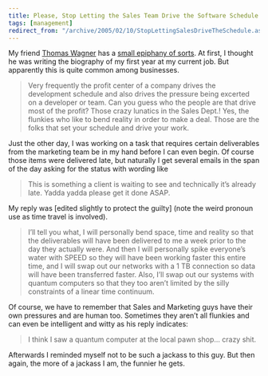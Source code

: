 ```yaml
---
title: Please, Stop Letting the Sales Team Drive the Software Schedule
tags: [management]
redirect_from: "/archive/2005/02/10/StopLettingSalesDriveTheSchedule.aspx/"
---
```


My friend [Thomas Wagner](http://wagnerblog.com/) has a [small epiphany
of sorts](http://wagnerblog.com/index.php?p=344). At first, I thought he
was writing the biography of my first year at my current job. But
apparently this is quite common among businesses.

> Very frequently the profit center of a company drives the development
> schedule and also drives the pressure being excerted on a developer or
> team. Can you guess who the people are that drive most of the profit?
> Those crazy lunatics in the Sales Dept.! Yes, the flunkies who like to
> bend reality in order to make a deal. Those are the folks that set
> your schedule and drive your work.

Just the other day, I was working on a task that requires certain
deliverables from the marketing team be in my hand before I can even
begin. Of course those items were delivered late, but naturally I get
several emails in the span of the day asking for the status with wording
like

> This is something a client is waiting to see and technically it’s
> already late. Yadda yadda please get it done ASAP.

My reply was [edited slightly to protect the guilty] (note the weird
pronoun use as time travel is involved).

> I’ll tell you what, I will personally bend space, time and reality so
> that the deliverables will have been delivered to me a week prior to
> the day they actually were. And then I will personally spike
> everyone’s water with SPEED so they will have been working faster this
> entire time, and I will swap out our networks with a 1 TB connection
> so data will have been transferred faster. Also, I’ll swap out our
> systems with quantum computers so that they too aren’t limited by the
> silly constraints of a linear time continuum.

Of course, we have to remember that Sales and Marketing guys have their
own pressures and are human too. Sometimes they aren’t all flunkies and
can even be intelligent and witty as his reply indicates:

> I think I saw a quantum computer at the local pawn shop... crazy shit.

Afterwards I reminded myself not to be such a jackass to this guy. But
then again, the more of a jackass I am, the funnier he gets.


